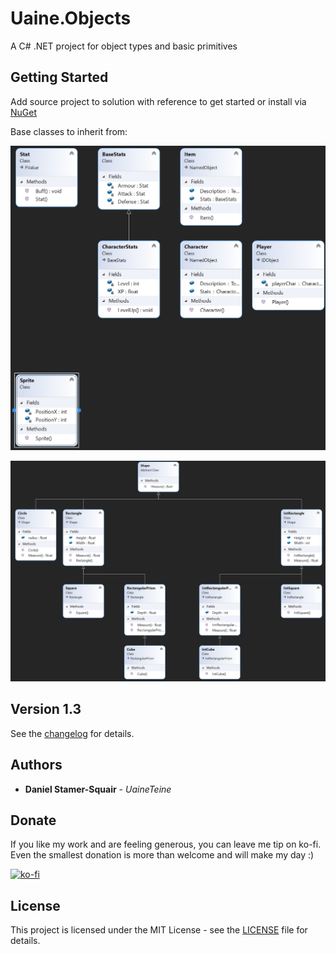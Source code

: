 # Uaine.Objects

A C# .NET project for object types and basic primitives

## Getting Started

Add source project to solution with reference to get started or install via [NuGet](https://www.nuget.org/packages/Uaine.Objects/)

Base classes to inherit from:

![GameDiagram](https://raw.githubusercontent.com/uaineteine/Uaine.Objects/release/images/gameclasses.png)

![GameDiagram](https://raw.githubusercontent.com/uaineteine/Uaine.Objects/release/images/Shapes.png)

## Version 1.3

See the [changelog](changelog.txt) for details.

## Authors

* **Daniel Stamer-Squair** - *UaineTeine*

## Donate

If you like my work and are feeling generous, you can leave me tip on ko-fi. Even the smallest donation is more than welcome and will make my day :)

[![ko-fi](https://ko-fi.com/img/githubbutton_sm.svg)](https://ko-fi.com/C0C43PQ0I)

<!--Alternatively you can become a patron :D

[![patroen](https://i.imgur.com/SWniXXj.png)](https://www.patreon.com/bePatron?u=51145413)-->

## License

This project is licensed under the MIT License - see the [LICENSE](LICENSE) file for details.
